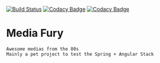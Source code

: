 
[![Build Status](https://travis-ci.org/prevostc/mediafury.svg?branch=master)](https://travis-ci.org/prevostc/mediafury)
[![Codacy Badge](https://api.codacy.com/project/badge/Grade/a136c8d294e340969294358ec51ef3c0)](https://www.codacy.com/app/prevostc/mediafury?utm_source=github.com&amp;utm_medium=referral&amp;utm_content=prevostc/mediafury&amp;utm_campaign=Badge_Grade)
[![Codacy Badge](https://api.codacy.com/project/badge/Coverage/a136c8d294e340969294358ec51ef3c0)](https://www.codacy.com/app/prevostc/mediafury?utm_source=github.com&utm_medium=referral&utm_content=prevostc/mediafury&utm_campaign=Badge_Coverage)


Media Fury
==========

    Awesome medias from the 80s
    Mainly a pet project to test the Spring + Angular Stack

